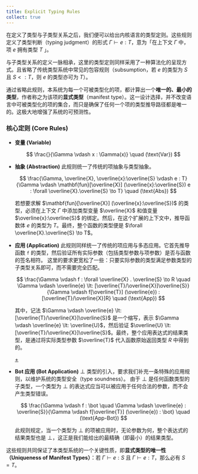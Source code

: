 ```yaml
---
title: Explicit Typing Rules
collect: true
---
```


在定义了类型与子类型关系之后，我们便可以给出内核语言的类型定则。这些规则定义了类型判断（typing judgment）的形式 $\Gamma \vdash e : T$，意为「在上下文 $\Gamma$ 中，项 $e$ 拥有类型 $T$ 」。

与子类型关系的定义一脉相承，这里的类型定则同样采用了一种算法化的呈现方式。且省略了传统类型系统中常见的包容规则（subsumption，若 $e$ 的类型为 $S$ 且 $S \lt: T$，则 $e$ 的类型亦可为 $T$）。

通过省略此规则，本系统为每一个可被类型化的项，都计算出一个**唯一的、最小的类型**，作者称之为该项的**显式类型**（manifest type）。这一设计选择，并不改变语言中可被类型化的项的集合，而只是确保了任何一个项的类型推导路径都是唯一的。这极大地增强了系统的可预测性。

### 核心定则 (Core Rules)

- **变量 (Variable)**

  $$
  \frac{}{\Gamma \vdash x : \Gamma(x)} \quad (\text{Var})
  $$

- **抽象 (Abstraction)**
  此规则统一了传统的项抽象与类型抽象。

  $$
  \frac{\Gamma, \overline{X}, \overline{x}:\overline{S} \vdash e : T}{\Gamma \vdash \mathbf{fun}[\overline{X}] (\overline{x}:\overline{S}) e : \forall \overline{X}.\overline{S} \to T} \quad (\text{Abs})
  $$

  若想要求解 $\mathbf{fun}[\overline{X}] (\overline{x}:\overline{S})$ 的类型，必须在上下文 $\Gamma$ 中添加类型变量 $\overline{X}$ 和值变量 $\overline{x}:\overline{S}$ 的绑定。然后，在这个扩展的上下文中，推导函数体 $e$ 的类型为 $T$。最终，整个函数的类型便是 $\forall \overline{X}.\overline{S} \to T$。

- **应用 (Application)**
  此规则同样统一了传统的项应用与多态应用。它首先推导函数 `f` 的类型，然后验证所有实际参数（包括类型参数与项参数）是否与函数的签名相符。
  这里的要求更宽松了一些：只要实际参数的类型满足参数类型的子类型关系即可，而不需要完全匹配。

  $$
  \frac{\Gamma \vdash f : \forall \overline{X} . \overline{S} \to R \quad \Gamma \vdash \overline{e} \lt: [\overline{T}/\overline{X}]\overline{S}}{\Gamma \vdash f[\overline{T}] (\overline{e}) : [\overline{T}/\overline{X}]R} \quad (\text{App})
  $$

  其中，记法 $\Gamma \vdash \overline{e} \lt: [\overline{T}/\overline{X}]\overline{S}$ 是一个缩写，表示 $\Gamma \vdash \overline{e} \lt: \overline{U}$，然后验证 $\overline{U} \lt: [\overline{T}/\overline{X}]\overline{S}$。最终，整个应用表达式的结果类型，是通过将实际类型参数 $\overline{T}$ 代入函数原始返回类型 $R$ 中得到的。

  [+](/blog/lti/subst_code.md#:embed)

- **Bot 应用 (Bot Application)**
  $\bot$ 类型的引入，要求我们补充一条特殊的应用规则，以维护系统的类型安全（type soundness）。
  由于 $\bot$ 是任何函数类型的子类型，一个类型为 $\bot$ 的表达式应当可以被应用于任何合法的参数，而不会产生类型错误。

  $$
  \frac{\Gamma \vdash f : \bot \quad \Gamma \vdash \overline{e} : \overline{S}}{\Gamma \vdash f[\overline{T}] (\overline{e}) : \bot} \quad (\text{App-Bot})
  $$

  此规则规定，当一个类型为 $\bot$ 的项被应用时，无论参数为何，整个表达式的结果类型也是 $\bot$，这正是我们能给出的最精确（即最小）的结果类型。

这些规则共同保证了本类型系统的一个关键性质，即**显式类型的唯一性（Uniqueness of Manifest Types）**：若 $\Gamma \vdash e : S$ 且 $\Gamma \vdash e : T$，那么必有 $S=T$。
